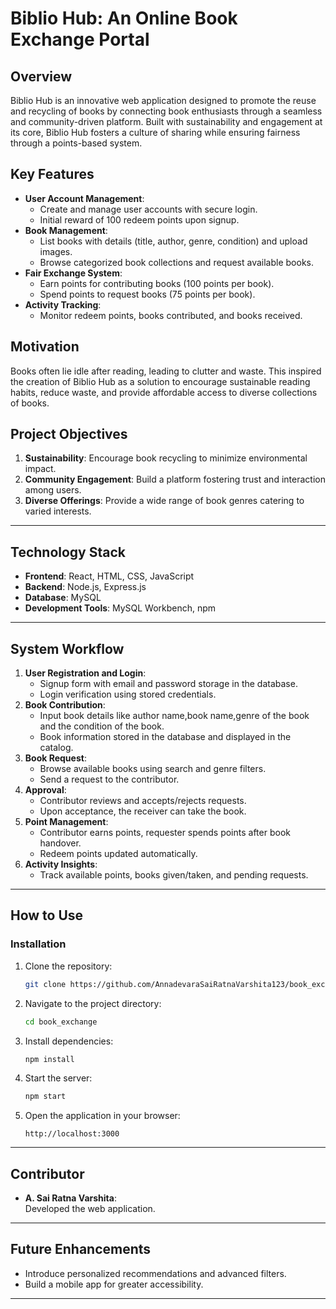# **Biblio Hub: An Online Book Exchange Portal**

## **Overview**
Biblio Hub is an innovative web application designed to promote the reuse and recycling of books by connecting book enthusiasts through a seamless and community-driven platform. Built with sustainability and engagement at its core, Biblio Hub fosters a culture of sharing while ensuring fairness through a points-based system.

## **Key Features**
- **User Account Management**:
  - Create and manage user accounts with secure login.
  - Initial reward of 100 redeem points upon signup.
- **Book Management**:
  - List books with details (title, author, genre, condition) and upload images.
  - Browse categorized book collections and request available books.
- **Fair Exchange System**:
  - Earn points for contributing books (100 points per book).
  - Spend points to request books (75 points per book).
- **Activity Tracking**:
  - Monitor redeem points, books contributed, and books received.

## **Motivation**
Books often lie idle after reading, leading to clutter and waste. This inspired the creation of Biblio Hub as a solution to encourage sustainable reading habits, reduce waste, and provide affordable access to diverse collections of books.

## **Project Objectives**
1. **Sustainability**: Encourage book recycling to minimize environmental impact.
2. **Community Engagement**: Build a platform fostering trust and interaction among users.
3. **Diverse Offerings**: Provide a wide range of book genres catering to varied interests.

---

## **Technology Stack**
- **Frontend**: React, HTML, CSS, JavaScript
- **Backend**: Node.js, Express.js
- **Database**: MySQL
- **Development Tools**: MySQL Workbench, npm

---

## **System Workflow**
1. **User Registration and Login**:
   - Signup form with email and password storage in the database.
   - Login verification using stored credentials.
2. **Book Contribution**:
   - Input book details like author name,book name,genre of the book and the condition of the book.
   - Book information stored in the database and displayed in the catalog.
3. **Book Request**:
   - Browse available books using search and genre filters.
   - Send a request to the contributor.
4. **Approval**:
   - Contributor reviews and accepts/rejects requests.
   - Upon acceptance, the receiver can take the book.
5. **Point Management**:
   - Contributor earns points, requester spends points after book handover.
   - Redeem points updated automatically.
6. **Activity Insights**:
   - Track available points, books given/taken, and pending requests.

---

## **How to Use**
### **Installation**
1. Clone the repository:
   ```bash
   git clone https://github.com/AnnadevaraSaiRatnaVarshita123/book_exchange.git
   ```
2. Navigate to the project directory:
   ```bash
   cd book_exchange
   ```
3. Install dependencies:
   ```bash
   npm install
   ```
4. Start the server:
   ```bash
   npm start
   ```
5. Open the application in your browser:
   ```
   http://localhost:3000
   ```

---

## **Contributor**
- **A. Sai Ratna Varshita**:   
  Developed the web application.

---

## **Future Enhancements**
- Introduce personalized recommendations and advanced filters.
- Build a mobile app for greater accessibility.

---
